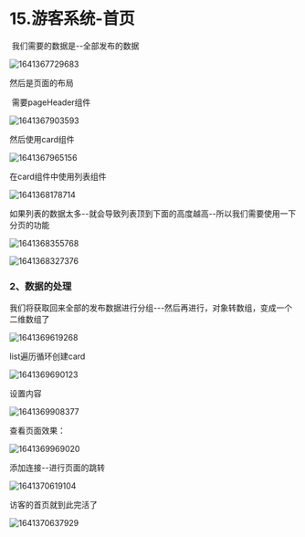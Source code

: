 # 15.游客系统-首页



​	我们需要的数据是--全部发布的数据

![1641367729683](../../../../.vuepress/public/images/1641367729683.png)





然后是页面的布局

​	需要pageHeader组件

![1641367903593](../../../../.vuepress/public/images/1641367903593.png)



然后使用card组件

![1641367965156](../../../../.vuepress/public/images/1641367965156.png)





在card组件中使用列表组件

![1641368178714](../../../../.vuepress/public/images/1641368178714.png)



如果列表的数据太多--就会导致列表顶到下面的高度越高--所以我们需要使用一下分页的功能

![1641368355768](../../../../.vuepress/public/images/1641368355768.png)



![1641368327376](../../../../.vuepress/public/images/1641368327376.png)

### 2、数据的处理

​		我们将获取回来全部的发布数据进行分组---然后再进行，对象转数组，变成一个二维数组了

![1641369619268](../../../../.vuepress/public/images/1641369619268.png)





list遍历循环创建card

![1641369690123](../../../../.vuepress/public/images/1641369690123.png)



设置内容

![1641369908377](../../../../.vuepress/public/images/1641369908377.png)





查看页面效果：

![1641369969020](../../../../.vuepress/public/images/1641369969020.png)





添加连接--进行页面的跳转

![1641370619104](../../../../.vuepress/public/images/1641370619104.png)





访客的首页就到此完活了

![1641370637929](../../../../.vuepress/public/images/1641370637929.png)













































